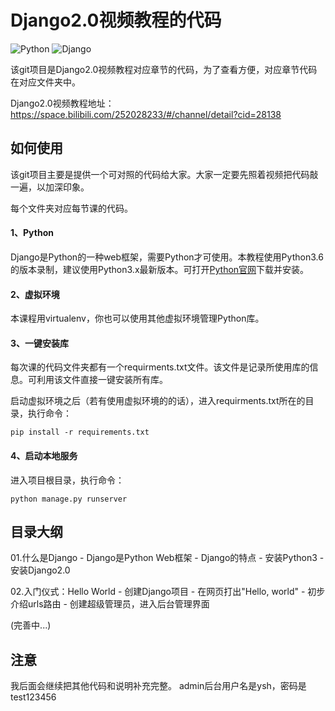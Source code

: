 # Django2.0视频教程的代码
![Python](https://img.shields.io/badge/Python-3.x-519dd9.svg)
![Django](https://img.shields.io/badge/Django-2.x-519dd9.svg)

该git项目是Django2.0视频教程对应章节的代码，为了查看方便，对应章节代码在对应文件夹中。

Django2.0视频教程地址：https://space.bilibili.com/252028233/#/channel/detail?cid=28138

## 如何使用
该git项目主要是提供一个可对照的代码给大家。大家一定要先照着视频把代码敲一遍，以加深印象。

每个文件夹对应每节课的代码。

#### 1、Python
Django是Python的一种web框架，需要Python才可使用。本教程使用Python3.6的版本录制，建议使用Python3.x最新版本。可打开[Python官网](https://www.python.org/downloads/)下载并安装。

#### 2、虚拟环境
本课程用virtualenv，你也可以使用其他虚拟环境管理Python库。

#### 3、一键安装库
每次课的代码文件夹都有一个requirments.txt文件。该文件是记录所使用库的信息。可利用该文件直接一键安装所有库。

启动虚拟环境之后（若有使用虚拟环境的的话），进入requirments.txt所在的目录，执行命令：

```pip install -r requirements.txt```

#### 4、启动本地服务
进入项目根目录，执行命令：

```python manage.py runserver```

## 目录大纲
01.什么是Django
	- Django是Python Web框架
	- Django的特点
	- 安装Python3
	- 安装Django2.0 

02.入门仪式：Hello World
	- 创建Django项目
	- 在网页打出"Hello, world"
	- 初步介绍urls路由
	- 创建超级管理员，进入后台管理界面
    
(完善中...)

## 注意
我后面会继续把其他代码和说明补充完整。
admin后台用户名是ysh，密码是test123456
